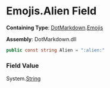 # Emojis\.Alien Field

**Containing Type**: [DotMarkdown](../../README.md)\.[Emojis](../README.md)

**Assembly**: DotMarkdown\.dll

```csharp
public const string Alien = ":alien:"
```

### Field Value

System\.[String](https://docs.microsoft.com/en-us/dotnet/api/system.string)